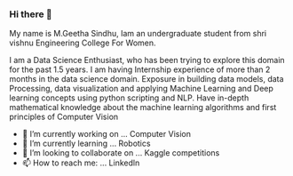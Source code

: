 ### Hi there 👋

 My name is M.Geetha Sindhu, Iam an undergraduate student from shri vishnu Engineering College For Women. 
 
I am a Data Science Enthusiast, who has been trying to explore this domain for the past 1.5 years. I am having Internship experience of more than 2 months in the data science domain. Exposure in building data models, data Processing, data visualization and applying Machine Learning and Deep learning concepts using python scripting and NLP. Have in-depth mathematical knowledge about the machine learning algorithms and first principles of Computer Vision 

 
- 🔭 I’m currently working on ... Computer Vision
- 🌱 I’m currently learning ... Robotics
- 👯 I’m looking to collaborate on ... Kaggle competitions
- 📫 How to reach me: ... Linkedln
